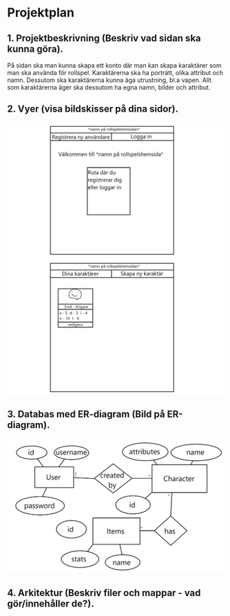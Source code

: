 # Projektplan

## 1. Projektbeskrivning (Beskriv vad sidan ska kunna göra).
På sidan ska man kunna skapa ett konto där man kan skapa karaktärer som man ska använda för rollspel. Karaktärerna ska ha porträtt, olika attribut och namn. Dessutom ska karaktärerna kunna äga utrustning, bl.a vapen. Allt som karaktärerna äger ska dessutom ha egna namn, bilder och attribut.
## 2. Vyer (visa bildskisser på dina sidor).
![login](login.png)
![your-characters](yourcharacters.png)
## 3. Databas med ER-diagram (Bild på ER-diagram).
![ER](ER-diagram.png)
## 4. Arkitektur (Beskriv filer och mappar - vad gör/innehåller de?).


